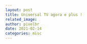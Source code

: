 ```yaml
---
layout: post
title: Universal TV agora e plus !
related_image:
author: pixelbr
date: 2021-02-14 
categories: misc
---
```




